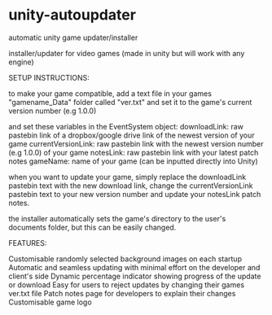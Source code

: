 # unity-autoupdater
automatic unity game updater/installer

installer/updater for video games
(made in unity but will work with any engine)

SETUP INSTRUCTIONS:

to make your game compatible, add a text file in your games "gamename_Data" folder called "ver.txt" and set it to the game's current version number (e.g 1.0.0)

and set these variables in the EventSystem object:
downloadLink: raw pastebin link of a dropbox/google drive link of the newest version of your game
currentVersionLink: raw pastebin link with the newest version number (e.g 1.0.0) of your game
notesLink: raw pastebin link with your latest patch notes
gameName: name of your game (can be inputted directly into Unity)

when you want to update your game, simply replace the downloadLink pastebin text with the new download link, change the currentVersionLink pastebin text to your new version number and update your notesLink patch notes.

the installer automatically sets the game's directory to the user's documents folder, but this can be easily changed.

FEATURES:

Customisable randomly selected background images on each startup
Automatic and seamless updating with minimal effort on the developer and client's side
Dynamic percentage indicator showing progress of the update or download
Easy for users to reject updates by changing their games ver.txt file
Patch notes page for developers to explain their changes
Customisable game logo
